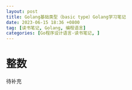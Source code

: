 ```yaml
---
layout: post
title: Golang基础类型（basic type）Golang学习笔记
date: 2023-06-15 18:36 +0800
tag: [读书笔记, Golang, 编程语言]
categories: [Go程序设计语言-读书笔记, ] 
---
```

# 整数
待补充
